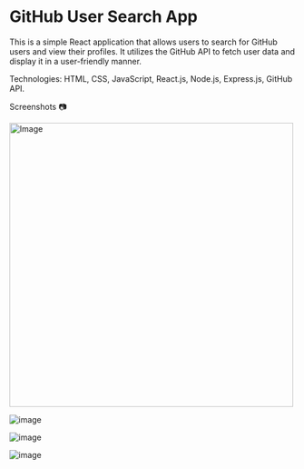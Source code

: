 # GitHub User Search App
This is a simple React application that allows users to search for GitHub users and view their profiles. It utilizes the GitHub API to fetch user data and display it in a user-friendly manner.

Technologies: HTML, CSS, JavaScript, React.js, Node.js, Express.js, GitHub API.

Screenshots 📷



<img src="https://github.com/LuDevvv/github-user-search-app/assets/107328372/0c659491-64d3-4707-9595-220446326014" alt="Image" width="500" height="500">

![image](https://github.com/LuDevvv/github-user-search-app/assets/107328372/0c659491-64d3-4707-9595-220446326014)

![image](https://github.com/LuDevvv/github-user-search-app/assets/107328372/a530c65e-652f-4b18-8742-2e8a3e21c4c2)

![image](https://github.com/LuDevvv/github-user-search-app/assets/107328372/d4f6ed3c-6d0c-4bff-b761-fdf6f99389f3)
